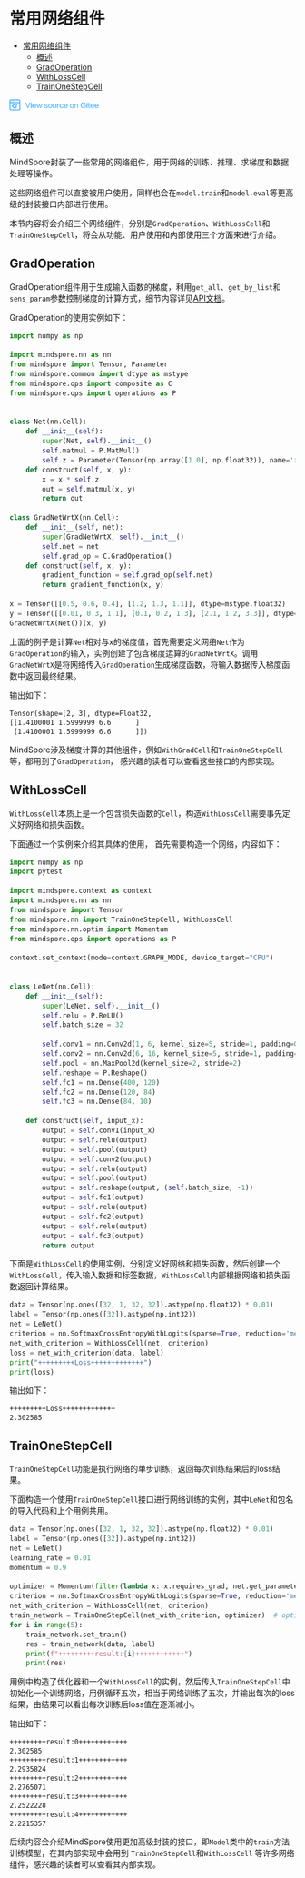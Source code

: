 # 常用网络组件

<!-- TOC -->

- [常用网络组件](#常用网络组件)
    - [概述](#概述)
    - [GradOperation](#gradoperation)
    - [WithLossCell](#withlosscell)
    - [TrainOneStepCell](#trainonestepcell)

<!-- /TOC -->

<a href="https://gitee.com/mindspore/docs/blob/master/docs/programming_guide/source_zh_cn/network_component.md" target="_blank"><img src="./_static/logo_source.png"></a>

## 概述

MindSpore封装了一些常用的网络组件，用于网络的训练、推理、求梯度和数据处理等操作。

这些网络组件可以直接被用户使用，同样也会在`model.train`和`model.eval`等更高级的封装接口内部进行使用。

本节内容将会介绍三个网络组件，分别是`GradOperation`、`WithLossCell`和`TrainOneStepCell`，将会从功能、用户使用和内部使用三个方面来进行介绍。
  
## GradOperation

GradOperation组件用于生成输入函数的梯度，利用`get_all`、`get_by_list`和`sens_param`参数控制梯度的计算方式，细节内容详见[API文档](https://www.mindspore.cn/doc/api_python/zh-CN/master/mindspore/mindspore.ops.html#mindspore.ops.GradOperation)。

GradOperation的使用实例如下：

```python
import numpy as np

import mindspore.nn as nn
from mindspore import Tensor, Parameter
from mindspore.common import dtype as mstype
from mindspore.ops import composite as C
from mindspore.ops import operations as P


class Net(nn.Cell):
    def __init__(self):
        super(Net, self).__init__()
        self.matmul = P.MatMul()
        self.z = Parameter(Tensor(np.array([1.0], np.float32)), name='z')
    def construct(self, x, y):
        x = x * self.z
        out = self.matmul(x, y)
        return out

class GradNetWrtX(nn.Cell):
    def __init__(self, net):
        super(GradNetWrtX, self).__init__()
        self.net = net
        self.grad_op = C.GradOperation()
    def construct(self, x, y):
        gradient_function = self.grad_op(self.net)
        return gradient_function(x, y)

x = Tensor([[0.5, 0.6, 0.4], [1.2, 1.3, 1.1]], dtype=mstype.float32)
y = Tensor([[0.01, 0.3, 1.1], [0.1, 0.2, 1.3], [2.1, 1.2, 3.3]], dtype=mstype.float32)
GradNetWrtX(Net())(x, y)
```

上面的例子是计算`Net`相对与x的梯度值，首先需要定义网络`Net`作为`GradOperation`的输入，实例创建了包含梯度运算的`GradNetWrtX`。调用`GradNetWrtX`是将网络传入`GradOperation`生成梯度函数，将输入数据传入梯度函数中返回最终结果。

输出如下：

```text
Tensor(shape=[2, 3], dtype=Float32,
[[1.4100001 1.5999999 6.6      ]
 [1.4100001 1.5999999 6.6      ]])
```

MindSpore涉及梯度计算的其他组件，例如`WithGradCell`和`TrainOneStepCell`等，都用到了`GradOperation`，
感兴趣的读者可以查看这些接口的内部实现。

## WithLossCell

`WithLossCell`本质上是一个包含损失函数的`Cell`，构造`WithLossCell`需要事先定义好网络和损失函数。

下面通过一个实例来介绍其具体的使用， 首先需要构造一个网络，内容如下：

```python
import numpy as np
import pytest

import mindspore.context as context
import mindspore.nn as nn
from mindspore import Tensor
from mindspore.nn import TrainOneStepCell, WithLossCell
from mindspore.nn.optim import Momentum
from mindspore.ops import operations as P

context.set_context(mode=context.GRAPH_MODE, device_target="CPU")


class LeNet(nn.Cell):
    def __init__(self):
        super(LeNet, self).__init__()
        self.relu = P.ReLU()
        self.batch_size = 32

        self.conv1 = nn.Conv2d(1, 6, kernel_size=5, stride=1, padding=0, has_bias=False, pad_mode='valid')
        self.conv2 = nn.Conv2d(6, 16, kernel_size=5, stride=1, padding=0, has_bias=False, pad_mode='valid')
        self.pool = nn.MaxPool2d(kernel_size=2, stride=2)
        self.reshape = P.Reshape()
        self.fc1 = nn.Dense(400, 120)
        self.fc2 = nn.Dense(120, 84)
        self.fc3 = nn.Dense(84, 10)

    def construct(self, input_x):
        output = self.conv1(input_x)
        output = self.relu(output)
        output = self.pool(output)
        output = self.conv2(output)
        output = self.relu(output)
        output = self.pool(output)
        output = self.reshape(output, (self.batch_size, -1))
        output = self.fc1(output)
        output = self.relu(output)
        output = self.fc2(output)
        output = self.relu(output)
        output = self.fc3(output)
        return output
```

下面是`WithLossCell`的使用实例，分别定义好网络和损失函数，然后创建一个`WithLossCell`，传入输入数据和标签数据，`WithLossCell`内部根据网络和损失函数返回计算结果。

```python
data = Tensor(np.ones([32, 1, 32, 32]).astype(np.float32) * 0.01)
label = Tensor(np.ones([32]).astype(np.int32))
net = LeNet()
criterion = nn.SoftmaxCrossEntropyWithLogits(sparse=True, reduction='mean')
net_with_criterion = WithLossCell(net, criterion)
loss = net_with_criterion(data, label)
print("+++++++++Loss+++++++++++++")
print(loss)
```

输出如下：

```text
+++++++++Loss+++++++++++++
2.302585
```

## TrainOneStepCell

`TrainOneStepCell`功能是执行网络的单步训练，返回每次训练结果后的loss结果。

下面构造一个使用`TrainOneStepCell`接口进行网络训练的实例，其中`LeNet`和包名的导入代码和上个用例共用。

```python
data = Tensor(np.ones([32, 1, 32, 32]).astype(np.float32) * 0.01)
label = Tensor(np.ones([32]).astype(np.int32))
net = LeNet()
learning_rate = 0.01
momentum = 0.9

optimizer = Momentum(filter(lambda x: x.requires_grad, net.get_parameters()), learning_rate, momentum)
criterion = nn.SoftmaxCrossEntropyWithLogits(sparse=True, reduction='mean')
net_with_criterion = WithLossCell(net, criterion)
train_network = TrainOneStepCell(net_with_criterion, optimizer)  # optimizer
for i in range(5):
    train_network.set_train()
    res = train_network(data, label)
    print(f"+++++++++result:{i}++++++++++++")
    print(res)
```

用例中构造了优化器和一个`WithLossCell`的实例，然后传入`TrainOneStepCell`中初始化一个训练网络，用例循环五次，相当于网络训练了五次，并输出每次的loss结果，由结果可以看出每次训练后loss值在逐渐减小。

输出如下：

```text
+++++++++result:0++++++++++++
2.302585
+++++++++result:1++++++++++++
2.2935824
+++++++++result:2++++++++++++
2.2765071
+++++++++result:3++++++++++++
2.2522228
+++++++++result:4++++++++++++
2.2215357
```

后续内容会介绍MindSpore使用更加高级封装的接口，即`Model`类中的`train`方法训练模型，在其内部实现中会用到
`TrainOneStepCell`和`WithLossCell` 等许多网络组件，感兴趣的读者可以查看其内部实现。
